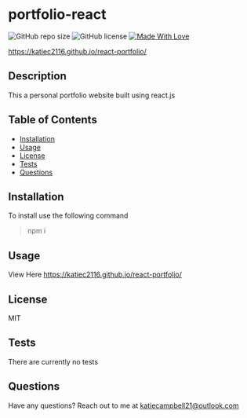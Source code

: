 # portfolio-react

 ![GitHub repo size](https://img.shields.io/github/repo-size/katiec2116/eact-portfolio) ![GitHub license](https://img.shields.io/badge/license-MIT-green.svg) [![Made With Love](https://img.shields.io/badge/Made%20With-Love-orange.svg)](https://github.com/chetanraj/awesome-github-badges)

https://katiec2116.github.io/react-portfolio/


## Description 
This a personal portfolio website built using react.js



## Table of Contents
- [Installation](#installation)
- [Usage](#usage)
- [License](#license)
- [Tests](#tests)
- [Questions](#questions)




## Installation

To install use the following command

> npm i



## Usage

View Here 
https://katiec2116.github.io/react-portfolio/




## License

MIT




## Tests

There are currently no tests



## Questions

Have any questions? Reach out to me at katiecampbell21@outlook.com

